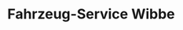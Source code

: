---
title: "Fahrzeug-Service Wibbe"
url: /salzkotten/fahrzeug-service-wibbe-lippestrasse/
shop: Kiosk
---